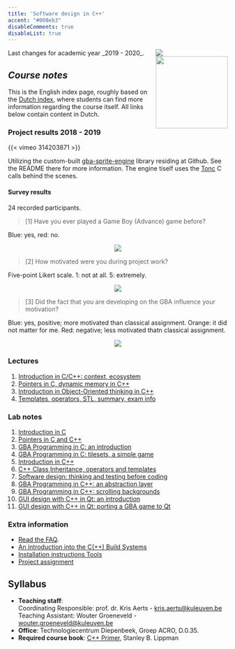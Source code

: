 ```yaml
---
title: 'Software design in C++'
accent: "#008eb3"
disableComments: true
disableList: true
---
```


<span style="float: right;">
    <img src="/img/kul.svg" /><br/>
    <img src="/img/uhasselt.svg" style="width: 165px;"/>
</span>
Last changes for academic year _2019 - 2020_.

## _Course notes_

This is the English index page, roughly based on the [Dutch index](/teaching/cpp/), where students can find more information regarding the course itself. All links below contain content in Dutch. 

### Project results 2018 - 2019

{{< vimeo 314203871 >}}
<br/>

Utilizing the custom-built [gba-sprite-engine](https://github.com/wgroeneveld/gba-sprite-engine/) library residing at <i class='fa fa-github'></i>  Github. See the README there for more information. The engine tiself uses the [Tonc](https://www.coranac.com/tonc/text/toc.htm) C calls behind the scenes. 

#### Survey results

24 recorded participants. 

> [1] Have you ever played a Game Boy (Advance) game before?

Blue: yes, red: no.

<center>
    <img src="/img/teaching/cpp/gbasurvey_1.png""/>
</center>

> [2] How motivated were you during project work?

Five-point Likert scale. 1: not at all. 5: extremely. 

<center>
    <img src="/img/teaching/cpp/gbasurvey_2.png""/>
</center>

> [3] Did the fact that you are developing on the GBA influence your motivation?

Blue: yes, positive; more motivated than classical assignment. Orange: it did not matter for me. Red: negative; less motivated thatn classical assignment. 

<center>
    <img src="/img/teaching/cpp/gbasurvey_3.png""/>
</center>


### Lectures

1. [Introduction in C/C++: context, ecosystem](/teaching/cpp/slides-1/)
2. [Pointers in C, dynamic memory in C++](/teaching/cpp/slides-2/)
3. [Introduction in Object-Oriented thinking in C++](/teaching/cpp/slides-3/)
4. [Templates, operators, STL, summary, exam info](/teaching/cpp/slides-4)

### Lab notes

1. [Introduction in C](/teaching/cpp/labo-1)
2. [Pointers in C and C++](/teaching/cpp/labo-2)
3. [GBA Programming in C: an introduction](/teaching/cpp/labo-3)
4. [GBA Programming in C: tilesets, a simple game](/teaching/cpp/labo-4)
5. [Introduction in C++](/teaching/cpp/labo-5)
6. [C++ Class Inheritance, operators and templates](/teaching/cpp/labo-6)
7. [Software design: thinking and testing before coding](/teaching/cpp/labo-7)
8. [GBA Programming in C++: an abstraction layer](/teaching/cpp/labo-8)
9. [GBA Programming in C++: scrolling backgrounds](/teaching/cpp/labo-9)
10. [GUI design with C++ in Qt: an introduction](/teaching/cpp/labo-10)
11. [GUI design with C++ in Qt: porting a GBA game to Qt](/teaching/cpp/labo-11)

### Extra information

- [Read the FAQ](/teaching/cpp/faq).
- [An introduction into the C(++) Build Systems](/teaching/cpp/buildsystems)
- [Installation instructions Tools](/teaching/cpp/installaties)
- [Project assignment](/teaching/cpp/project)

## Syllabus

- **Teaching staff**:<br/>
Coordinating Responsible: prof. dr. Kris Aerts - <a href="mailto:kris.aerts@kuleuven.be">kris.aerts@kuleuven.be</a><br/>
Teaching Assistant: Wouter Groeneveld - <a href="mailto:wouter.groeneveld@kuleuven.be">wouter.groeneveld@kuleuven.be</a>
- **Office**: Technologiecentrum Diepenbeek, Groep ACRO, D.0.35. 
- **Required course book**: [C++ Primer](https://www.goodreads.com/book/show/768080.C_Primer), Stanley B. Lippman

